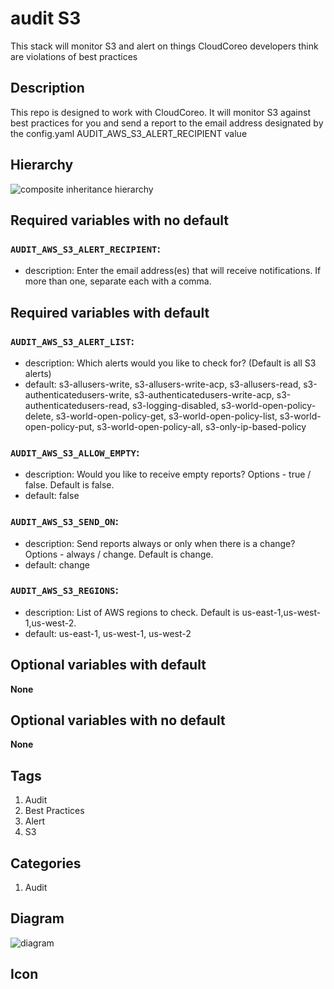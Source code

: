 audit S3
============================
This stack will monitor S3 and alert on things CloudCoreo developers think are violations of best practices


## Description
This repo is designed to work with CloudCoreo. It will monitor S3 against best practices for you and send a report to the email address designated by the config.yaml AUDIT&#95;AWS&#95;S3&#95;ALERT&#95;RECIPIENT value


## Hierarchy
![composite inheritance hierarchy](https://raw.githubusercontent.com/CloudCoreo/audit-aws-s3/master/images/hierarchy.png "composite inheritance hierarchy")



## Required variables with no default

### `AUDIT_AWS_S3_ALERT_RECIPIENT`:
  * description: Enter the email address(es) that will receive notifications. If more than one, separate each with a comma.


## Required variables with default

### `AUDIT_AWS_S3_ALERT_LIST`:
  * description: Which alerts would you like to check for? (Default is all S3 alerts)
  * default: s3-allusers-write, s3-allusers-write-acp, s3-allusers-read, s3-authenticatedusers-write, s3-authenticatedusers-write-acp, s3-authenticatedusers-read, s3-logging-disabled, s3-world-open-policy-delete, s3-world-open-policy-get, s3-world-open-policy-list, s3-world-open-policy-put, s3-world-open-policy-all, s3-only-ip-based-policy

### `AUDIT_AWS_S3_ALLOW_EMPTY`:
  * description: Would you like to receive empty reports? Options - true / false. Default is false.
  * default: false

### `AUDIT_AWS_S3_SEND_ON`:
  * description: Send reports always or only when there is a change? Options - always / change. Default is change.
  * default: change

### `AUDIT_AWS_S3_REGIONS`:
  * description: List of AWS regions to check. Default is us-east-1,us-west-1,us-west-2.
  * default: us-east-1, us-west-1, us-west-2


## Optional variables with default

**None**


## Optional variables with no default

**None**

## Tags
1. Audit
1. Best Practices
1. Alert
1. S3

## Categories
1. Audit



## Diagram
![diagram](https://raw.githubusercontent.com/CloudCoreo/audit-aws-s3/master/images/diagram.png "diagram")


## Icon


